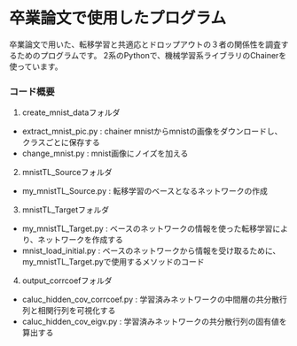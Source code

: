 # 卒業論文で使用したプログラム
卒業論文で用いた、転移学習と共適応とドロップアウトの３者の関係性を調査するためのプログラムです。
2系のPythonで、機械学習系ライブラリのChainerを使っています。

### コード概要
1. create_mnist_dataフォルダ
 * extract_mnist_pic.py : chainer mnistからmnistの画像をダウンロードし、クラスごとに保存する
 * change_mnist.py : mnist画像にノイズを加える
 
2. mnistTL_Sourceフォルダ
 * my_mnistTL_Source.py : 転移学習のベースとなるネットワークの作成

3. mnistTL_Targetフォルダ
 * my_mnistTL_Target.py : ベースのネットワークの情報を使った転移学習により、ネットワークを作成する
 * mnist_load_initial.py : ベースのネットワークから情報を受け取るために、my_mnistTL_Target.pyで使用するメソッドのコード
 
4. output_corrcoefフォルダ
 * caluc_hidden_cov_corrcoef.py : 学習済みネットワークの中間層の共分散行列と相関行列を可視化する
 * caluc_hidden_cov_eigv.py : 学習済みネットワークの共分散行列の固有値を算出する
